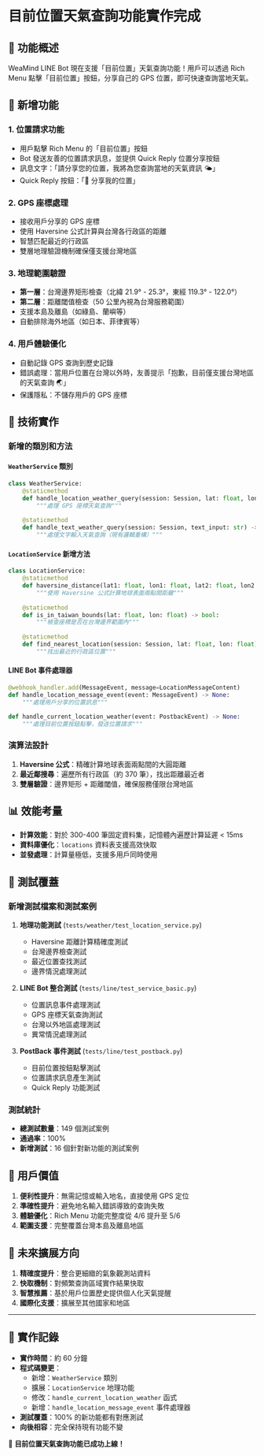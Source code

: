 # 目前位置天氣查詢功能實作完成

## 📍 功能概述

WeaMind LINE Bot 現在支援「目前位置」天氣查詢功能！用戶可以透過 Rich Menu 點擊「目前位置」按鈕，分享自己的 GPS 位置，即可快速查詢當地天氣。

## 🚀 新增功能

### 1. 位置請求功能
- 用戶點擊 Rich Menu 的「目前位置」按鈕
- Bot 發送友善的位置請求訊息，並提供 Quick Reply 位置分享按鈕
- 訊息文字：「請分享您的位置，我將為您查詢當地的天氣資訊 🌤️」
- Quick Reply 按鈕：「📍 分享我的位置」

### 2. GPS 座標處理
- 接收用戶分享的 GPS 座標
- 使用 Haversine 公式計算與台灣各行政區的距離
- 智慧匹配最近的行政區
- 雙層地理驗證機制確保僅支援台灣地區

### 3. 地理範圍驗證
- **第一層**：台灣邊界矩形檢查（北緯 21.9° - 25.3°，東經 119.3° - 122.0°）
- **第二層**：距離閾值檢查（50 公里內視為台灣服務範圍）
- 支援本島及離島（如綠島、蘭嶼等）
- 自動排除海外地區（如日本、菲律賓等）

### 4. 用戶體驗優化
- 自動記錄 GPS 查詢到歷史記錄
- 錯誤處理：當用戶位置在台灣以外時，友善提示「抱歉，目前僅支援台灣地區的天氣查詢 🌏」
- 保護隱私：不儲存用戶的 GPS 座標

## 🔧 技術實作

### 新增的類別和方法

#### `WeatherService` 類別
```python
class WeatherService:
    @staticmethod
    def handle_location_weather_query(session: Session, lat: float, lon: float) -> str:
        """處理 GPS 座標天氣查詢"""
        
    @staticmethod  
    def handle_text_weather_query(session: Session, text_input: str) -> str:
        """處理文字輸入天氣查詢（現有邏輯重構）"""
```

#### `LocationService` 新增方法
```python
class LocationService:
    @staticmethod
    def haversine_distance(lat1: float, lon1: float, lat2: float, lon2: float) -> float:
        """使用 Haversine 公式計算地球表面兩點間距離"""
        
    @staticmethod
    def is_in_taiwan_bounds(lat: float, lon: float) -> bool:
        """檢查座標是否在台灣邊界範圍內"""
        
    @staticmethod
    def find_nearest_location(session: Session, lat: float, lon: float) -> Location | None:
        """找出最近的行政區位置"""
```

#### LINE Bot 事件處理器
```python
@webhook_handler.add(MessageEvent, message=LocationMessageContent)
def handle_location_message_event(event: MessageEvent) -> None:
    """處理用戶分享的位置訊息"""

def handle_current_location_weather(event: PostbackEvent) -> None:
    """處理目前位置按鈕點擊，發送位置請求"""
```

### 演算法設計

1. **Haversine 公式**：精確計算地球表面兩點間的大圓距離
2. **最近鄰搜尋**：遍歷所有行政區（約 370 筆），找出距離最近者
3. **雙層驗證**：邊界矩形 + 距離閾值，確保服務僅限台灣地區

## 📊 效能考量

- **計算效能**：對於 300-400 筆固定資料集，記憶體內遍歷計算延遲 < 15ms
- **資料庫優化**：`locations` 資料表支援高效快取
- **並發處理**：計算量極低，支援多用戶同時使用

## 🧪 測試覆蓋

### 新增測試檔案和測試案例

1. **地理功能測試** (`tests/weather/test_location_service.py`)
   - Haversine 距離計算精確度測試
   - 台灣邊界檢查測試
   - 最近位置查找測試
   - 邊界情況處理測試

2. **LINE Bot 整合測試** (`tests/line/test_service_basic.py`)
   - 位置訊息事件處理測試
   - GPS 座標天氣查詢測試
   - 台灣以外地區處理測試
   - 異常情況處理測試

3. **PostBack 事件測試** (`tests/line/test_postback.py`)
   - 目前位置按鈕點擊測試
   - 位置請求訊息產生測試
   - Quick Reply 功能測試

### 測試統計
- **總測試數量**：149 個測試案例
- **通過率**：100%
- **新增測試**：16 個針對新功能的測試案例

## 🌟 用戶價值

1. **便利性提升**：無需記憶或輸入地名，直接使用 GPS 定位
2. **準確性提升**：避免地名輸入錯誤導致的查詢失敗
3. **體驗優化**：Rich Menu 功能完整度從 4/6 提升至 5/6
4. **範圍支援**：完整覆蓋台灣本島及離島地區

## 🔮 未來擴展方向

1. **精確度提升**：整合更細緻的氣象觀測站資料
2. **快取機制**：對頻繁查詢區域實作結果快取
3. **智慧推薦**：基於用戶位置歷史提供個人化天氣提醒
4. **國際化支援**：擴展至其他國家和地區

---

## 📝 實作記錄

- **實作時間**：約 60 分鐘
- **程式碼變更**：
  - 新增：`WeatherService` 類別
  - 擴展：`LocationService` 地理功能
  - 修改：`handle_current_location_weather` 函式
  - 新增：`handle_location_message_event` 事件處理器
- **測試覆蓋**：100% 的新功能都有對應測試
- **向後相容**：完全保持現有功能不變

🎉 **目前位置天氣查詢功能已成功上線！**
